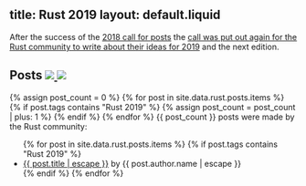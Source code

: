 title: Rust 2019
layout: default.liquid
---

After the success of the [2018 call for posts][call-for-posts] the [call was
put out again for the Rust community to write about their ideas for
2019][call-for-posts-2019] and the next edition.

<h2>
  Posts
  <a class="feedicon" href="/rust-2019/feed.rss" title="Rust 2019 RSS Feed">
    <img src="/images/rss.svg" />
  </a>
  <a class="feedicon" href="/rust-2019/feed.json" title="Rust 2019 JSON Feed">
    <img src="/images/jsonfeed.png" />
  </a>
</h2>

{% assign post_count = 0 %}
{% for post in site.data.rust.posts.items %}
  {% if post.tags contains "Rust 2019" %}
  {% assign post_count = post_count | plus: 1 %}
  {% endif %}
{% endfor %}
{{ post_count }} posts were made by the Rust community:

<ul>
{% for post in site.data.rust.posts.items %}
  {% if post.tags contains "Rust 2019" %}
  <li><a href="{{ post.url }}">{{ post.title | escape }}</a> by {{ post.author.name | escape }}</li>
  {% endif %}
{% endfor %}
</ul>

[call-for-posts]: https://blog.rust-lang.org/2018/01/03/new-years-rust-a-call-for-community-blogposts.html
[call-for-posts-2019]: https://blog.rust-lang.org/2018/12/06/call-for-rust-2019-roadmap-blogposts.html
